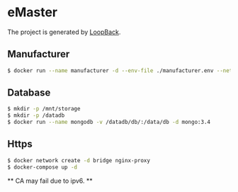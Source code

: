 # eMaster

The project is generated by [LoopBack](http://loopback.io).

## Manufacturer

```bash
$ docker run --name manufacturer -d --env-file ./manufacturer.env --network nginx-proxy -v /home/deploy/ebike-manufacturer:/usr/share/nginx/html:ro nginx
```

## Database

```bash
$ mkdir -p /mnt/storage
$ mkdir -p /datadb
$ docker run --name mongodb -v /datadb/db/:/data/db -d mongo:3.4
```

## Https

```bash
$ docker network create -d bridge nginx-proxy
$ docker-compose up -d
```

** CA may fail due to ipv6. **
